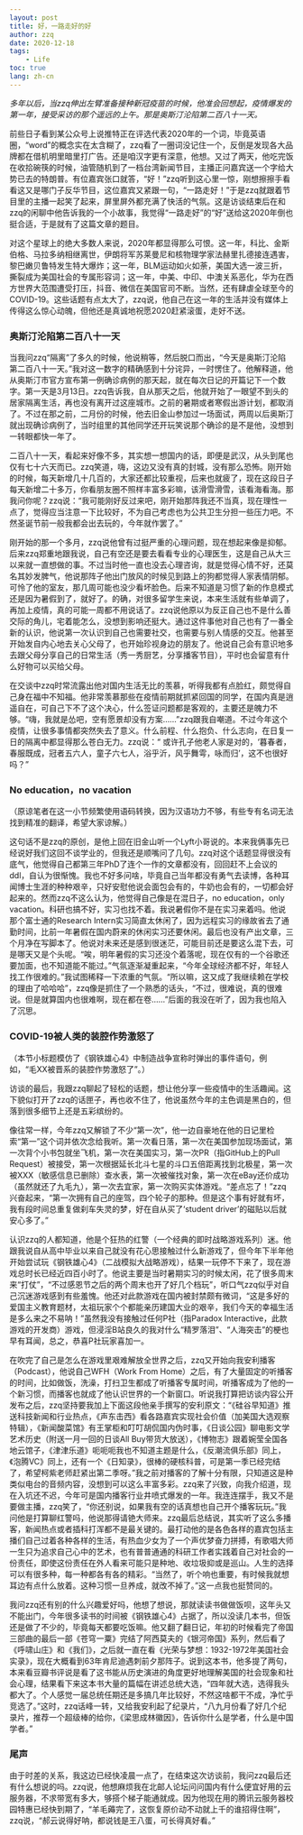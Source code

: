 ```yaml
---
layout: post
title: 好，一路走好的好
author: zzq
date: 2020-12-18
tags:
    - Life
toc: true
lang: zh-cn
---
```


*多年以后，当zzq伸出左臂准备接种新冠疫苗的时候，他准会回想起，疫情爆发的第一年，接受采访的那个遥远的上午。那是奥斯汀沦陷第二百八十一天。*

前些日子看到某公众号上说推特正在评选代表2020年的一个词，毕竟英语圈，“word”的概念实在太含糊了，zzq看了一圈词没记住一个，反倒是发现各大品牌都在借机明里暗里打广告。还是咱汉字更有深意，他想。又过了两天，他吃完饭在收拾碗筷的时候，油管随机到了一档台湾新闻节目，主播正问嘉宾送一个字给大势已去的特朗普。有位嘉宾张口就答，“好！”zzq听到这心里一惊，刚想擦擦手看看这又是哪门子反华节目，这位嘉宾又紧跟一句，“一路走好！”于是zzq就跟着节目里的主播一起笑了起来，屏里屏外都充满了快活的气氛。这是访谈结束后在和zzq的闲聊中他告诉我的一个小故事，我觉得“一路走好”的“好”送给这2020年倒也挺合适，于是就有了这篇文章的题目。

对这个星球上的绝大多数人来说，2020年都显得那么可恨。这一年，科比、金斯伯格、马拉多纳相继离世，伊朗将军苏莱曼尼和核物理学家法赫里扎德接连遇害，黎巴嫩贝鲁特发生特大爆炸；这一年，BLM运动如火如荼，美国大选一波三折，撕裂成为美国社会的专属形容词；这一年，中美、中印、中澳关系恶化，华为在西方世界大范围遭受打压，抖音、微信在美国官司不断。当然，还有肆虐全球至今的COVID-19。这些话题有点太大了，zzq说，他自己在这一年的生活并没有媒体上传得这么惊心动魄，但他还是真诚地祝愿2020赶紧滚蛋，走好不送。

### 奥斯汀沦陷第二百八十一天

当我问zzq“隔离”了多久的时候，他说稍等，然后脱口而出，“今天是奥斯汀沦陷第二百八十一天。”我对这一数字的精确感到十分诧异，一时愣住了。他解释道，他从奥斯汀市官方宣布第一例确诊病例的那天起，就在每次日记的开篇记下一个数字。第一天是3月13日。zzq告诉我，自从那天之后，他就开始了一眼望不到头的居家隔离生活，再也没有离开过这座城市。之前的暑期或者寒假出游计划，都取消了。不过在那之前，二月份的时候，他去旧金山参加过一场面试，两周以后奥斯汀就出现确诊病例了，当时组里的其他同学还开玩笑说那个确诊的是不是他，没想到一转眼都快一年了。

二百八十一天，看起来好像不多，其实想一想国内的话，即便是武汉，从头到尾也仅有七十六天而已。zzq笑道，嗨，这边又没有真的封城，没有那么恐怖。刚开始的时候，每天新增几十几百的，大家还都比较重视，后来也就疲了，现在这段日子每天新增二十多万，你看朋友圈不照样丰富多彩嘛，该滑雪滑雪，该看海看海。那我问你呢？zzq说：“我可能刚好反过来吧，刚开始那阵我还不当真，现在理性一点了，觉得应当注意一下比较好，不为自己考虑也为公共卫生分担一些压力吧。不然圣诞节前一般我都会出去玩的，今年就作罢了。”

刚开始的那一个多月，zzq说他曾有过挺严重的心理问题，现在想起来像是抑郁。后来zzq郑重地跟我说，自己有空还是要去看看专业的心理医生，这是自己从大三以来就一直想做的事。不过当时他一直也没去心理咨询，就是觉得心情不好，还莫名其妙发脾气，他说那阵子他出门放风的时候见到路上的狗都觉得人家表情阴郁。可怜了他的室友，那几周可能也没少看坏脸色。后来不知道是习惯了新的作息模式还是因为暑假到了，就好了。的确，对很多留学生来说，本来生活就有些单调了，再加上疫情，真的可能一周都不用说话了。zzq说他原以为反正自己也不是什么善交际的角儿，宅着能怎么，没想到影响还挺大。通过这件事他对自己也有了一番全新的认识，他说第一次认识到自己也需要社交，也需要与别人情感的交互。他甚至开始发自内心地去关心父母了，也开始珍视身边的朋友了。他说自己会有意识地多去跟父母分享自己的日常生活（秀一秀厨艺，分享播客节目），平时也会留意有什么好物可以买给父母。

在交谈中zzq时常流露出他对国内生活无比的羡慕，听得我都有点脸红，颇觉得自己身在福中不知福。他非常羡慕那些在疫情前期就抓紧回国的同学，在国内真是逍遥自在，可自己下不了这个决心，什么签证问题都是客观的，主要还是魄力不够。“嗨，我就是怂吧，空有愿景却没有方案……”zzq跟我自嘲道。不过今年这个疫情，让很多事情都突然失去了意义。什么前程、什么抱负、什么志向，在日复一日的隔离中都显得那么苍白无力。zzq说：“ 或许孔子他老人家是对的，‘暮春者，春服既成，冠者五六人，童子六七人，浴乎沂，风乎舞雩，咏而归’，这不也很好吗？”

### No education，no vacation

（原谅笔者在这一小节频繁使用语码转换，因为汉语功力不够，有些专有名词无法找到精准的翻译，希望大家谅解。）

这句话不是zzq的原创，是他上回在旧金山听一个Lyft小哥说的。本来我俩事先已经说好我们这回不谈学业的，但我还是顺嘴问了几句。zzq对这个话题显得很没有底气，他觉得自己都第三年PhD了连个一作的文章都没有，回回赶不上会议的ddl，自认为很惭愧。我也不好多问啥，毕竟自己当年都没有勇气去读博，各种耳闻博士生涯的种种艰辛，只好安慰他说会面包会有的，牛奶也会有的，一切都会好起来的。然而zzq不这么认为，他觉得自己像是在混日子，no education，only vacation。科研也搞不好，实习也找不着。我说暑假你不是在实习来着吗。他说那个富士通的Research Intern实习简直太休闲了，因为远程实习的缘故省去了通勤时间，比前一年暑假在国内蔚来的休闲实习还要休闲。最后也没有产出文章，三个月净在写脚本了。他说对未来还是感到很迷茫，可能目前还是要这么混下去，可是哪天又是个头呢。“唉，明年暑假的实习还没个着落呢，现在仅有的一个谷歌还要加面，也不知道能不能过。”气氛逐渐凝重起来，“今年全球经济都不好，年轻人找工作很难的。”我试图稀释一下浓重的气氛。“所以嘛，这又成了我继续赖在学校的理由了哈哈哈”，zzq像是抓住了一个熟悉的话头，“不过，很难说，真的很难说。但是就算国内也很难啊，现在都在卷……”后面的我没在听了，因为我也陷入了沉思。

### COVID-19被人类的装腔作势激怒了

（本节小标题模仿了《钢铁雄心4》中制造战争宣称时弹出的事件语句，例如，“毛XX被晋系的装腔作势激怒了”。）

访谈的最后，我跟zzq聊起了轻松的话题，想让他分享一些疫情中的生活趣闻。这下貌似打开了zzq的话匣子，再也收不住了，他说虽然今年的主色调是黑白的，但落到很多细节上还是五彩缤纷的。

像往常一样，今年zzq又解锁了不少“第一次”，他一边自豪地在他的日记里检索“第一”这个词并依次念给我听。第一次看日落，第一次在美国参加现场面试，第一次背个小书包就坐飞机，第一次在美国实习，第一次PR（指GitHub上的Pull Request）被接受，第一次根据延长北斗七星的斗口五倍距离找到北极星，第一次被XXX（敏感信息已删除）查水表，第一次被催找对象，第一次在eBay还价成功（虽然就还了九毛九），第一次去宜家，第一次购买实体游戏。“差点忘了！”zzq兴奋起来，“第一次拥有自己的座驾，四个轮子的那种。但是这个事有好就有坏，我有段时间总重复做刹车失灵的梦，好在自从买了‘student driver’的磁贴以后就安心多了。”

认识zzq的人都知道，他是个狂热的红警（一个经典的即时战略游戏系列）迷。他跟我说自从高中毕业以来自己就没有花心思接触过什么新游戏了，但今年下半年他开始尝试玩《钢铁雄心4》（二战模拟大战略游戏），结果一玩停不下来了，现在游戏总时长已经近四百小时了。他说主要是当时暑期实习的时候太闲，花了很多周末来“打仗”，“不过感恩节之后的两个周末也开了好几个档玩”，听口气zzq似乎对自己沉迷游戏感到有些羞愧。他还对此款游戏在国内被封禁颇有微词，“这是多好的爱国主义教育题材，太祖玩家个个都能亲历建国大业的艰辛，我们今天的幸福生活是多么来之不易呐！”虽然我没有接触过任何P社（指Paradox Interactive，此款游戏的开发商）游戏，但浸淫B站良久的我对什么“精罗落泪”、“人海突击”的梗也早有耳闻，总之，恭喜P社玩家喜加一。

在吹完了自己是怎么在游戏里艰难解放全世界之后，zzq又开始向我安利播客（Podcast），他说自己WFH（Work From Home）之后，有了大量固定的听播客的时间，比如做饭，洗澡，打扫卫生都成了听播客专属时间，听播客成为了他的一个新习惯，而播客也就成了他认识世界的一个新窗口。听说我打算把访谈内容公开发布之后，zzq坚持要我加上下面这段他亲手撰写的安利原文：“《硅谷早知道》推送科技新闻和行业热点，《声东击西》看各路嘉宾实现社会价值（加美国大选观察特辑），《新闻酸菜馆》有王掌柜和叮叮胡侃国内伪时事，《日谈公园》聊电影文学艺术历史（附送一月一回的日谈All Buy带货大放送），《博物志》跟着婉莹全国各地云馆子，《津津乐道》呃呃呃我也不知道主题是什么，《反潮流俱乐部》同上，《泡腾VC》同上，还有一个《日知录》，很棒的硬核科普，可是第一季已经完结了，希望柯紫老师赶紧出第二季呀。”我之前对播客的了解十分有限，只知道这是种类似电台的音频内容，没想到可以这么丰富多彩。zzq来了兴致，向我介绍道，现在入坑还不迟，今年可是国内播客行业井喷式爆发的一年。我连连摆手，我又不是要做主播，zzq笑了，“你还别说，如果我有空的话真想也自己开个播客玩玩。”我问他是打算聊红警吗，他说那得请铯大师来。zzq最后总结说，其实听了这么多播客，新闻热点或者插科打浑都不是最关键的。最打动他的是各色各样的嘉宾包括主播们自己过着各种各样的生活，有热血少女为了一个声优梦奋力拼搏，有歌唱大师一生只为追求自己心中的艺术，也有普普通通的科研工作者实践着自己对社会的一份责任，即使这份责任在外人看来可能只是种地、收垃圾抑或是巡山。人生的选择可以有很多种，每一种都各有各的精彩。“当然了，听个响也重要，有时候我就想耳边有点什么放着。这种习惯一旦养成，就改不掉了。”这一点我也挺赞同的。

我问zzq还有别的什么兴趣爱好吗，他想了想说，那就读读书做做饭呗，这年头又不能出门，今年很多读书的时间被《钢铁雄心4》占据了，所以没读几本书，但饭还是做了不少的，毕竟每天都要吃饭嘛。他又翻了翻日记，年初的时候看完了帝国三部曲的最后一部《苍穹一粟》完结了阿西莫夫的《银河帝国》系列，然后看了《呼啸山庄》和《我们》，之后就一直在看《光荣与梦想：1932-1972年美国社会实录》，现在大概看到63年肯尼迪遇刺前夕那阵子。说到这本书，他多提了两句，本来看豆瓣书评说是看了这书能从历史演进的角度更好地理解美国的社会现象和社会心理，结果看下来这本书大量的篇幅在讲述总统大选，“四年就大选，选得我头都大了。个人感觉一届总统任期还是多搞几年比较好，不然这啥都干不成，净忙乎竞选了。”这时，zzq话峰一转，又给我安利起了纪录片，“八九月份看了好几个纪录片，推荐一个超级棒的给你，《梁思成林徽因》，告诉你什么是学者，什么是中国学者。”

### 尾声

由于时差的关系，我这边已经快凌晨一点了，在结束这次访谈前，我问zzq最后还有什么想说的吗。zzq说，他想麻烦我在北邮人论坛问问国内有什么便宜好用的云服务器，不求带宽有多大，够搭个梯子能通就成。因为他现在用的腾讯云服务器校园特惠已经快到期了，“羊毛薅完了，这恢复原价动不动就上千的谁招得住啊”，zzq说，“郝云说得好呐，都说钱是王八蛋，可长得真好看。”
